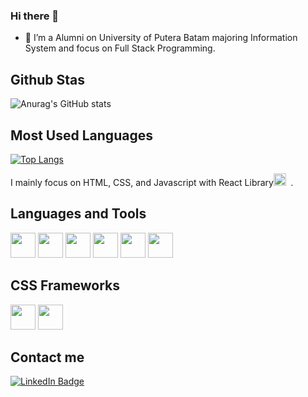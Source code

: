 ### Hi there 👋

- 🌱 I’m a Alumni on University of Putera Batam majoring Information System and focus on Full Stack Programming.

## Github Stas
![Anurag's GitHub stats](https://github-readme-stats.vercel.app/api?username=joshleez&show_icons=true&theme=tokyonight&count_private=true)

## Most Used Languages
[![Top Langs](https://github-readme-stats.vercel.app/api/top-langs/?username=joshleez&theme=tokyonight)](https://github.com/joshleez/github-readme-stats)
<div>
I mainly focus on HTML, CSS, and Javascript with React Library<code><img height="20" src="https://seeklogo.com/images/R/react-logo-7B3CE81517-seeklogo.com.png"> </code>.
</div>

## Languages and Tools

<div>
  <code><img height="40" src="https://cdn.jsdelivr.net/gh/devicons/devicon/icons/javascript/javascript-original.svg"></code>
  <code><img height="40" src="https://cdn.jsdelivr.net/gh/devicons/devicon/icons/php/php-original.svg"></code>
  <code><img height="40" src="https://static-00.iconduck.com/assets.00/laravel-icon-1990x2048-xawylrh0.png"></code>
  <code><img height="40" src="https://cdn.jsdelivr.net/gh/devicons/devicon/icons/react/react-original.svg"></code>
  <code><img height="40" src="https://cdn.jsdelivr.net/gh/devicons/devicon/icons/html5/html5-original.svg"></code>
  <code><img height="40" src="https://cdn.jsdelivr.net/gh/devicons/devicon/icons/css3/css3-original.svg"></code>
</div>

## CSS Frameworks

<div>
  <code><img height="40" src="https://cdn.jsdelivr.net/gh/devicons/devicon/icons/bootstrap/bootstrap-plain.svg"></code>
  <code><img height="40" src="https://w7.pngwing.com/pngs/293/485/png-transparent-tailwind-css-hd-logo.png"></code>
</div>


## Contact me
<a href="https://www.linkedin.com/in/josh-lee-6522b1117/">
      <img src="https://img.shields.io/badge/LinkedIn-blue?style=for-the-badge&logo=linkedin&logoColor=white" alt="LinkedIn Badge"/>
</a>
